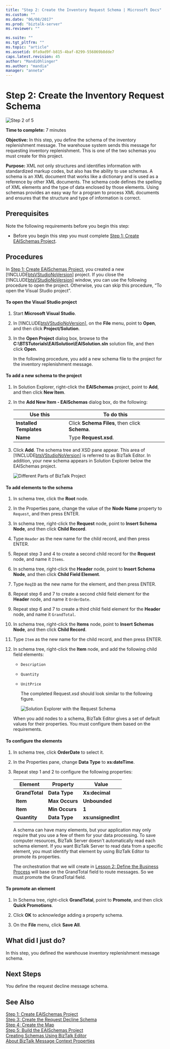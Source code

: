 ```yaml
---
title: "Step 2: Create the Inventory Request Schema | Microsoft Docs"
ms.custom: ""
ms.date: "06/08/2017"
ms.prod: "biztalk-server"
ms.reviewer: ""

ms.suite: ""
ms.tgt_pltfrm: ""
ms.topic: "article"
ms.assetid: 0fa9ad9f-b815-4baf-8299-556869b8dde7
caps.latest.revision: 45
author: "MandiOhlinger"
ms.author: "mandia"
manager: "anneta"
---
```

# Step 2: Create the Inventory Request Schema
![Step 2 of 5](../core/media/step-2of5.gif "Step_2of5")  

 **Time to complete:** 7 minutes  

 **Objective:** In this step, you define the schema of the inventory replenishment message.  The warehouse system sends this message for requesting inventory replenishment.  This is one of the two schemas you must create for this project.  

 **Purpose:** XML not only structures and identifies information with standardized markup codes, but also has the ability to use schemas. A schema is an XML document that works like a dictionary and is used as a reference by other XML documents. The schema code defines the spelling of XML elements and the type of data enclosed by those elements. Using schemas provides an easy way for a program to process XML documents and ensures that the structure and type of information is correct.  

## Prerequisites  
 Note the following requirements before you begin this step:  

-   Before you begin this step you must complete [Step 1: Create EAISchemas Project](../core/step-1-create-eaischemas-project.md).  

## Procedures  
 In [Step 1: Create EAISchemas Project](../core/step-1-create-eaischemas-project.md), you created a new [!INCLUDE[btsVStudioNoVersion](../includes/btsvstudionoversion-md.md)] project.  If you close the [!INCLUDE[btsVStudioNoVersion](../includes/btsvstudionoversion-md.md)] window, you can use the following procedure to open the project.  Otherwise, you can skip this procedure, “To open the Visual Studio project”.  

#### To open the Visual Studio project  

1. Start **Microsoft Visual Studio**.  

2. In [!INCLUDE[btsVStudioNoVersion](../includes/btsvstudionoversion-md.md)], on the **File** menu, point to **Open**, and then click **Project/Solution**.  

3. In the **Open Project** dialog box, browse to the **C:\BTSTutorials\EAISolution\EAISolution.sln** solution file, and then click **Open**.  

   In the following procedure, you add a new schema file to the project for the inventory replenishment message.  

#### To add a new schema to the project  

1. In Solution Explorer, right-click the **EAISchemas** project, point to **Add**, and then click **New Item**.  

2. In the **Add New Item - EAISchemas** dialog box, do the following:  


   |        Use this         |                   To do this                   |
   |-------------------------|------------------------------------------------|
   | **Installed Templates** | Click **Schema Files**, then click **Schema**. |
   |        **Name**         |             Type **Request.xsd**.              |


3. Click **Add**. The schema tree and XSD pane appear. This area of [!INCLUDE[btsVStudioNoVersion](../includes/btsvstudionoversion-md.md)] is referred to as BizTalk Editor. In addition, your new schema appears in Solution Explorer below the EAISchemas project.  

    ![Different Parts of BizTalk Project](../core/media/differentpartsofbiztalkserver.gif "DifferentpartsofBizTalkServer")  

#### To add elements to the schema  

1. In schema tree, click the **Root** node.  

2. In the Properties pane, change the value of the **Node Name** property to `Request`, and then press ENTER.  

3. In schema tree, right-click the **Request** node, point to **Insert Schema Node**, and then click **Child Record**.  

4. Type `Header` as the new name for the child record, and then press ENTER.  

5. Repeat step 3 and 4 to create a second child record for the **Request** node, and name it `Items`.  

6. In schema tree, right-click the **Header** node, point to **Insert Schema Node**, and then click **Child Field Element**.  

7. Type `ReqID` as the new name for the element, and then press ENTER.  

8. Repeat step 6 and 7 to create a second child field element for the **Header** node, and name it `OrderDate`.

9. Repeat step 6 and 7 to create a third child field element for the **Header** node, and name it `GrandTotal`.

10. In schema tree, right-click the **Items** node, point to **Insert Schemas Node**, and then click **Child Record**.  

11. Type `Item` as the new name for the child record, and then press ENTER.  

12. In schema tree, right-click the **Item** node, and add the following child field elements:  

    - `Description`  

    - `Quantity`  

    - `UnitPrice`  

      The completed Request.xsd should look similar to the following figure.  

      ![Solution Explorer with the Request Schema](../core/media/solutionexplorerwiththerequestschema.gif "SolutionExplorerwiththeRequestSchema")  

    When you add nodes to a schema, BizTalk Editor gives a set of default values for their properties.  You must configure them based on the requirements.  

#### To configure the elements  

1. In schema tree, click **OrderDate** to select it.  

2. In the Properties pane, change **Data Type** to **xs:dateTime**.  

3. Repeat step 1 and 2 to configure the following properties:  

   |Element|Property|Value|  
   |-------------|--------------|-----------|  
   |**GrandTotal**|**Data Type**|**Xs:decimal**|  
   |**Item**|**Max Occurs**|**Unbounded**|  
   |**Item**|**Min Occurs**|**1**|  
   |**Quantity**|**Data Type**|**xs:unsignedInt**|  

   A schema can have many elements, but your application may only require that you use a few of them for your data processing. To save computer resources, BizTalk Server doesn't automatically read each schema element. If you want BizTalk Server to read data from a specific element, you must identify that element by using BizTalk Editor to promote its properties.  

   The orchestration that we will create in [Lesson 2: Define the Business Process](../core/lesson-2-define-the-business-process.md) will base on the GrandTotal field to route messages.  So we must promote the GrandTotal field.  

#### To promote an element  

1.  In Schema tree, right-click **GrandTotal**, point to **Promote**, and then click **Quick Promotions**.  

2.  Click **OK** to acknowledge adding a property schema.  

3.  On the **File** menu, click **Save All**.  

## What did I just do?  
 In this step, you defined the warehouse inventory replenishment message schema.  

## Next Steps  
 You define the request decline message schema.  

## See Also  
 [Step 1: Create EAISchemas Project](../core/step-1-create-eaischemas-project.md)   
 [Step 3: Create the Request Decline Schema](../core/step-3-create-the-request-decline-schema.md)   
 [Step 4: Create the Map](../core/step-4-create-the-map.md)   
 [Step 5: Build the EAISchemas Project](../core/step-5-build-the-eaischemas-project.md)   
 [Creating Schemas Using BizTalk Editor](../core/creating-schemas-using-biztalk-editor.md)   
 [About BizTalk Message Context Properties](../core/about-biztalk-message-context-properties.md)
